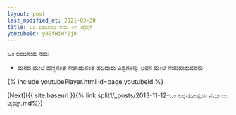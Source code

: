```yaml
---
layout: post
last_modified_at: 2021-03-30
title: ಓಂ ಲಂಬನಯ ನಮಃ ೧೧ ಟೈಮ್ಸ್
youtubeId: yBEfHiHYZj8
---
```

 
 
 ಓಂ ಲಂಬನಯ ನಮಃ  
 
 -  ಮರದ ಮೇಲೆ ಹಣ್ಣಿನಂತೆ ನೇತಾಡುವಂತೆ ಹಲವಾರು ವಿಶ್ವಗಳನ್ನು ಅವನ ಮೇಲೆ ನೇತುಹಾಕುವವನು 
 
  
 
  
 
 
 
 
 
 


{% include youtubePlayer.html id=page.youtubeId %}
 
[Next]({{ site.baseurl }}{% link  split1/_posts/2013-11-12-ಓಂ ಲಭಿಡೋಷ್ಟಯ ನಮಃ ೧೧ ಟೈಮ್ಸ್.md%})
 
